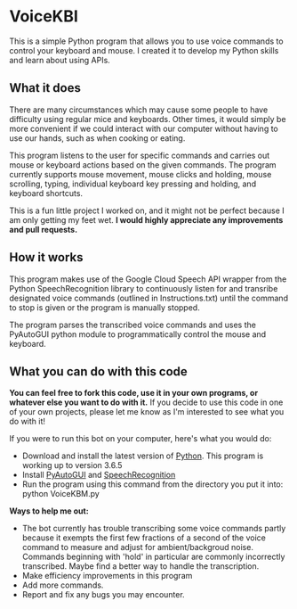 VoiceKBI
======================
This is a simple Python program that allows you to use voice commands to control your keyboard and mouse. I created it to develop my Python skills and learn about using APIs.

What it does
------------
There are many circumstances which may cause some people to have difficulty using regular mice and keyboards.
Other times, it would simply be more convenient if we could interact with our computer without having to use our hands, such as when cooking or eating. 

This program listens to the user for specific commands and carries out mouse or keyboard actions based on the given commands. The program currently supports mouse movement, mouse clicks and holding, mouse scrolling, typing, individual keyboard key pressing and holding, and keyboard shortcuts.

This is a fun little project I worked on, and it might not be perfect because I am only getting my feet wet. **I would highly appreciate any improvements and pull requests.**

How it works
------------
This program makes use of the Google Cloud Speech API wrapper from the Python SpeechRecognition library to continuously listen for and transribe designated voice commands (outlined in Instructions.txt) until the command to stop is given or the program is manually stopped.

The program parses the transcribed voice commands and uses the PyAutoGUI python module to programmatically control the mouse and keyboard. 

What you can do with this code
------------------------------
**You can feel free to fork this code, use it in your own programs, or whatever else you want to do with it.** If you decide to use this code in one of your own projects, please let me know as I'm interested to see what you do with it!

If you were to run this bot on your computer, here's what you would do:
- Download and install the latest version of [Python](https://www.python.org/downloads/). This program is working up to version 3.6.5
- Install [PyAutoGUI](https://pyautogui.readthedocs.io/en/latest/#) and [SpeechRecognition](https://pypi.org/project/SpeechRecognition/)
- Run the program using this command from the directory you put it into:
    python VoiceKBM.py

**Ways to help me out:**
- The bot currently has trouble transcribing some voice commands partly because it exempts the first few fractions of a second of the voice command to measure and adjust for ambient/backgroud noise. Commands beginning with 'hold' in particular are commonly incorrectly transcribed. Maybe find a better way to handle the transcription.
- Make efficiency improvements in this program
- Add more commands.
- Report and fix any bugs you may encounter.
